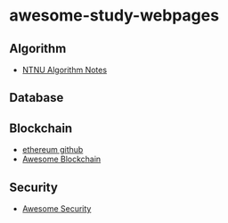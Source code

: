 # awesome-study-webpages

## Algorithm
- [NTNU Algorithm Notes](http://www.csie.ntnu.edu.tw/~u91029/index.html)

## Database

## Blockchain
- [ethereum github](https://github.com/ethereum/)
- [Awesome Blockchain](https://github.com/chaozh/awesome-blockchain-cn)

## Security
- [Awesome Security](https://github.com/sbilly/awesome-security)
